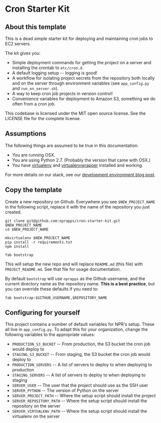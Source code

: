 # Cron Starter Kit

## About this template

This is a dead simple starter kit for deploying and maintaining cron jobs to EC2 servers.

The kit gives you:

- Simple deployment commands for getting the project on a server and installing the crontab to `etc/cron.d`.
- A default logging setup -- logging is good!
- A workflow for isolating project secrets from the repository both locally and on the server through environment variables (see `app_config.py` and `run_on_server.sh`).
- A way to keep cron job projects in version control!
- Convenience variables for deployment to Amazon S3, something we do often from a cron job.

This codebase is licensed under the MIT open source license. See the LICENSE file for the complete license.

## Assumptions

The following things are assumed to be true in this documentation.

* You are running OSX.
* You are using Python 2.7. (Probably the version that came with OSX.)
* You have [virtualenv](https://pypi.python.org/pypi/virtualenv) and [virtualenvwrapper](https://pypi.python.org/pypi/virtualenvwrapper) installed and working.

For more details on our stack, see our [development environment blog post](http://blog.apps.npr.org/2013/06/06/how-to-setup-a-developers-environment.html).

## Copy the template

Create a new repository on Github. Everywhere you see ``$NEW_PROJECT_NAME`` in the following script, replace it with the name of the repository you just created.

```
git clone git@github.com:nprapps/cron-starter-kit.git $NEW_PROJECT_NAME
cd $NEW_PROJECT_NAME

mkvirtualenv $NEW_PROJECT_NAME
pip install -r requirements.txt
npm install

fab bootstrap
```

This will setup the new repo and will replace `README.md` (this file) with `PROJECT_README.md`. See that file for usage documentation.

By default `bootstrap` will use `nprapps` as the Github username, and the current directory name as the repository name. **This is a best practice**, but you can override these defaults if you need to:

```
fab bootstrap:$GITHUB_USERNAME,$REPOSITORY_NAME
```

## Configuring for yourself

This project contains a number of default variables for NPR's setup. These all live in `app_config.py`. To adapt this for your organization, change the following variables to the appropriate values:

* `PRODUCTION_S3_BUCKET` -- From production, the S3 bucket the cron job would deploy to
* `STAGING_S3_BUCKET` -- From staging, the S3 bucket the cron job would deploy to
* `PRODUCTION_SERVERS` -- A list of servers to deploy to when deploying to production
* `STAGING_SERVERS` -- A list of servers to deploy to when deploying to staging
* `SERVER_USER` -- The user that the project should use as the SSH user
* `SERVER_PYTHON` -- The version of Python on the server
* `SERVER_PROJECT_PATH` -- Where the setup script should install the project
* `SERVER_REPOSITORY_PATH` -- Where the setup script should install the repository on the server
* `SERVER_VIRTUALENV_PATH` -- Where the setup script should install the virtualenv on the server
